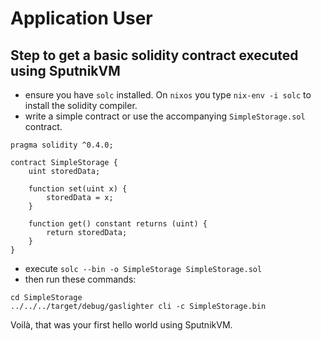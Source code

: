 # Application User

## Step to get a basic solidity contract executed using SputnikVM

* ensure you have `solc` installed.
On `nixos` you type `nix-env -i solc` to install the solidity compiler.
* write a simple contract or use the accompanying `SimpleStorage.sol` contract.
```
pragma solidity ^0.4.0;

contract SimpleStorage {
    uint storedData;

    function set(uint x) {
        storedData = x;
    }

    function get() constant returns (uint) {
        return storedData;
    }
}
```
* execute `solc --bin -o SimpleStorage SimpleStorage.sol`
* then run these commands:
```
cd SimpleStorage
../../../target/debug/gaslighter cli -c SimpleStorage.bin
```

Voilà, that was your first hello world using SputnikVM.
